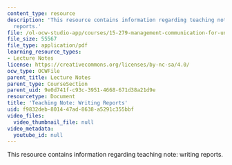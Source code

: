 ```yaml
---
content_type: resource
description: 'This resource contains information regarding teaching note: writing
  reports.'
file: /ol-ocw-studio-app/courses/15-279-management-communication-for-undergraduates-fall-2012/f9832deb801447ad8638a5291c355bbf_MIT15_279F12_wrtngReports.pdf
file_size: 55567
file_type: application/pdf
learning_resource_types:
- Lecture Notes
license: https://creativecommons.org/licenses/by-nc-sa/4.0/
ocw_type: OCWFile
parent_title: Lecture Notes
parent_type: CourseSection
parent_uid: 9e0d741f-c93c-3951-4668-671d38a21d9e
resourcetype: Document
title: 'Teaching Note: Writing Reports'
uid: f9832deb-8014-47ad-8638-a5291c355bbf
video_files:
  video_thumbnail_file: null
video_metadata:
  youtube_id: null
---
```

This resource contains information regarding teaching note: writing reports.